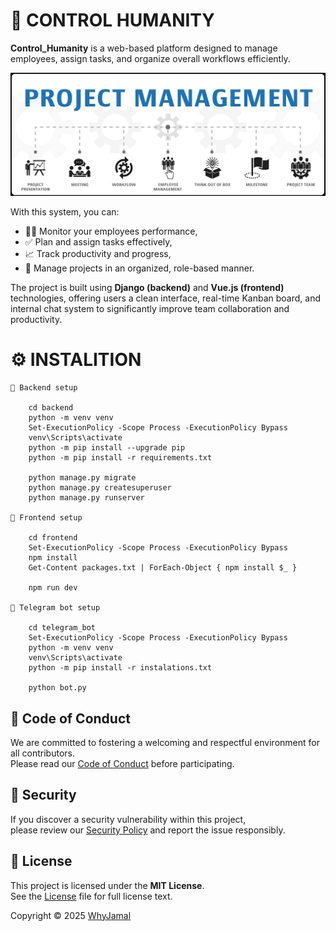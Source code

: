 # 🧠 CONTROL HUMANITY 

**Control_Humanity** is a web-based platform designed to manage employees, assign tasks, and organize overall workflows efficiently.

![Project management preview](./Project_management.png)

With this system, you can:

- 👨‍💼 Monitor your employees performance,
- ✅ Plan and assign tasks effectively,
- 📈 Track productivity and progress,
- 📅 Manage projects in an organized, role-based manner.

The project is built using **Django (backend)** and **Vue.js (frontend)** technologies, offering users a clean interface, real-time Kanban board, and internal chat system to significantly improve team collaboration and productivity.

# ⚙️ INSTALITION 

    📁 Backend setup 

        cd backend
        python -m venv venv
        Set-ExecutionPolicy -Scope Process -ExecutionPolicy Bypass
        venv\Scripts\activate
        python -m pip install --upgrade pip
        python -m pip install -r requirements.txt

        python manage.py migrate
        python manage.py createsuperuser
        python manage.py runserver

    📁 Frontend setup 
        
        cd frontend
        Set-ExecutionPolicy -Scope Process -ExecutionPolicy Bypass
        npm install
        Get-Content packages.txt | ForEach-Object { npm install $_ }

        npm run dev
    
    📁 Telegram bot setup  
        
        cd telegram_bot
        Set-ExecutionPolicy -Scope Process -ExecutionPolicy Bypass
        python -m venv venv
        venv\Scripts\activate
        python -m pip install -r instalations.txt

        python bot.py

## 📜 Code of Conduct
We are committed to fostering a welcoming and respectful environment for all contributors.  
Please read our [Code of Conduct](CODE_OF_CONDUCT.md) before participating.

## 🔐 Security
If you discover a security vulnerability within this project,  
please review our [Security Policy](SECURITY.md) and report the issue responsibly.

## 📄 License
This project is licensed under the **MIT License**.  
See the [License](License) file for full license text.

Copyright © 2025 [WhyJamal](https://github.com/WhyJamal)
